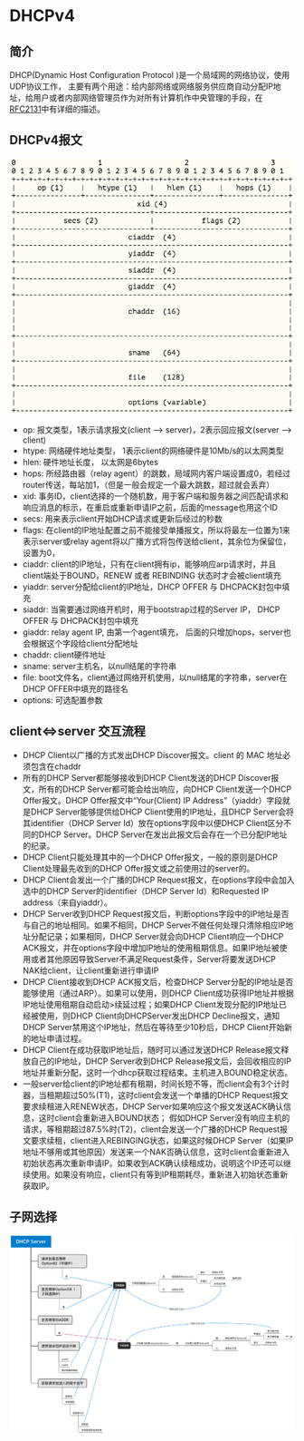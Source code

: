 # DHCPv4 

## 简介
DHCP(Dynamic Host Configuration Protocol )是一个局域网的网络协议，使用UDP协议工作， 主要有两个用途：给内部网络或网络服务供应商自动分配IP地址，给用户或者内部网络管理员作为对所有计算机作中央管理的手段，在[RFC2131](https://tools.ietf.org/html/rfc2131)中有详细的描述。

## DHCPv4报文

![](dhcpv4-packet.png)

* op: 报文类型，1表示请求报文(client --> server)，2表示回应报文(server --> client)
* htype: 网络硬件地址类型， 1表示client的网络硬件是10Mb/s的以太网类型
* hlen: 硬件地址长度， 以太网是6bytes
* hops: 所经路由器（relay agent）的跳数，局域网内客户端设置成0，若经过router传送，每站加1，（但是一般会规定一个最大跳数，超过就会丢弃）
* xid: 事务ID，client选择的一个随机数，用于客户端和服务器之间匹配请求和响应消息的标示，在重启或重新申请IP之前，后面的message也用这个ID
* secs: 用来表示client开始DHCP请求或更新后经过的秒数
* flags: 在client的IP地址配置之前不能接受单播报文，所以将最左一位置为1来表示server或relay agent将以广播方式将包传送给client，其余位为保留位，设置为0， 
* ciaddr: client的IP地址，只有在client拥有ip，能够响应arp请求时，并且client端处于BOUND，RENEW 或者 REBINDING 状态时才会被client填充
* yiaddr: server分配给client的IP地址，DHCP OFFER 与 DHCPACK封包中填充
* siaddr: 当需要通过网络开机时，用于bootstrap过程的Server IP， DHCP OFFER 与 DHCPACK封包中填充
* giaddr: relay agent IP, 由第一个agent填充， 后面的只增加hops，server也会根据这个字段给client分配地址
* chaddr: client硬件地址
* sname: server主机名，以null结尾的字符串
* file: boot文件名，client通过网络开机使用，以null结尾的字符串，server在DHCP OFFER中填充的路径名
* options: 可选配置参数

## client<=>server 交互流程

* DHCP Client以广播的方式发出DHCP Discover报文。client 的 MAC 地址必须包含在chaddr
* 所有的DHCP Server都能够接收到DHCP Client发送的DHCP Discover报文，所有的DHCP Server都可能会给出响应，向DHCP Client发送一个DHCP Offer报文。DHCP Offer报文中“Your(Client) IP Address”（yiaddr）字段就是DHCP Server能够提供给DHCP Client使用的IP地址，且DHCP Server会将其identifier（DHCP Server Id）放在options字段中以便DHCP Client区分不同的DHCP Server。DHCP Server在发出此报文后会存在一个已分配IP地址的纪录。
* DHCP Client只能处理其中的一个DHCP Offer报文，一般的原则是DHCP Client处理最先收到的DHCP Offer报文或之前使用过的server的。
* DHCP Client会发出一个广播的DHCP Request报文，在options字段中会加入选中的DHCP Server的identifier（DHCP Server Id）和Requested IP address（来自yiaddr）。
* DHCP Server收到DHCP Request报文后，判断options字段中的IP地址是否与自己的地址相同。如果不相同，DHCP Server不做任何处理只清除相应IP地址分配记录；如果相同，DHCP Server就会向DHCP Client响应一个DHCP ACK报文，并在options字段中增加IP地址的使用租期信息。如果IP地址被使用或者其他原因导致Server不满足Request条件，Server将要发送DHCP NAK给client，让client重新进行申请IP
* DHCP Client接收到DHCP ACK报文后，检查DHCP Server分配的IP地址是否能够使用（通过ARP）。如果可以使用，则DHCP Client成功获得IP地址并根据IP地址使用租期自动启动>续延过程；如果DHCP Client发现分配的IP地址已经被使用，则DHCP Client向DHCPServer发出DHCP Decline报文，通知DHCP Server禁用这个IP地址，然后在等待至少10秒后，DHCP Client开始新的地址申请过程。
* DHCP Client在成功获取IP地址后，随时可以通过发送DHCP Release报文释放自己的IP地址，DHCP Server收到DHCP Release报文后，会回收相应的IP地址并重新分配，这时一个dhcp获取过程结束。主机进入BOUND稳定状态。
* 一般server给client的IP地址都有租期，时间长短不等，而client会有3个计时器，当租期超过50%(T1)，这时client会发送一个单播的DHCP Request报文要求续租进入RENEW状态，DHCP Server如果响应这个报文发送ACK确认信息，这时client会重新进入BOUND状态； 假如DHCP Server没有响应主机的请求，等租期超过87.5%时(T2)，client会发送一个广播的DHCP Request报文要求续租，client进入REBINGING状态，如果这时候DHCP Server（如果IP地址不够用或其他原因）发送来一个NAK否确认信息，这时client会重新进入初始状态再次重新申请IP。如果收到ACK确认续租成功，说明这个IP还可以继续使用。如果没有响应，client只有等到IP租期耗尽，重新进入初始状态重新获取IP。

## 子网选择
![](dhcpv4-subnet.png)



